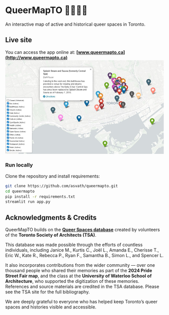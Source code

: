 # QueerMapTO 🏳️‍🌈🇨🇦
An interactive map of active and historical queer spaces in Toronto.

## Live site
You can access the app online at: **[www.queermapto.ca](http://www.queermapto.ca)**
![QueerMapTO Screenshot](queermapto.jpg)

### Run locally
Clone the repository and install requirements:
```bash
git clone https://github.com/asvath/queermapto.git
cd queermapto
pip install -r requirements.txt
streamlit run app.py
```

## Acknowledgments & Credits

QueerMapTO builds on the [**Queer Spaces database**](https://torontosocietyofarchitects.ca/toronto-queer-spaces/) created by volunteers of the **Toronto Society of Architects (TSA)**.  

This database was made possible through the efforts of countless individuals, including Janice M., Kurtis C., Joël L., Amanda E., Cherisse T., Eric W., Kate R., Rebecca P., Ryan F., Samantha B., Simon L., and Spencer L.  

It also incorporates contributions from the wider community — over one thousand people who shared their memories as part of the **2024 Pride Street Fair map**,  and the class at the **University of Waterloo School of Architecture**, who supported the digitization of these memories.
References and source materials are credited in the TSA database. Please see the TSA site for the full bibliography.

We are deeply grateful to everyone who has helped keep Toronto’s queer spaces and histories visible and accessible.